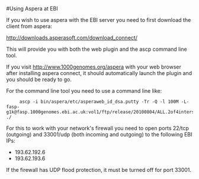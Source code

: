 #Using Aspera at EBI

If you wish to use aspera with the EBI server you need to first download the client from aspera:

http://downloads.asperasoft.com/download_connect/

This will provide you with both the web plugin and the ascp command line tool.

If you visit http://www.1000genomes.org/aspera with your web browser after installing
aspera connect, it should automatically launch the plugin and you should be ready to go.

For the command line tool you need to use a command line like:

         ascp -i bin/aspera/etc/asperaweb_id_dsa.putty -Tr -Q -l 100M -L- fasp-g1k@fasp.1000genomes.ebi.ac.uk:vol1/ftp/release/20100804/ALL.2of4intersection.20100804.genotypes.vcf.gz ./

For this to work with your network's firewall you need to open ports 22/tcp (outgoing) and 33001/udp (both incoming and outgoing) to the following EBI IPs:

- 193.62.192.6
- 193.62.193.6

If the firewall has UDP flood protection, it must be turned off for port 33001.
